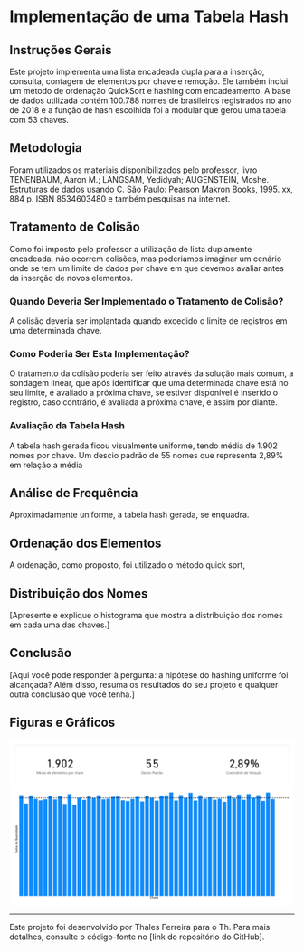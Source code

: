 # Implementação de uma Tabela Hash

## Instruções Gerais

Este projeto implementa uma lista encadeada dupla para a inserção, consulta, contagem de elementos por chave e remoção. Ele também inclui um método de ordenação QuickSort e hashing com encadeamento. A base de dados utilizada contém 100.788 nomes de brasileiros registrados no ano de 2018 e a função de hash escolhida foi a modular que gerou uma tabela com 53 chaves.

## Metodologia

Foram utilizados os materiais disponibilizados pelo professor, livro TENENBAUM, Aaron M.; LANGSAM, Yedidyah; AUGENSTEIN, Moshe. Estruturas de dados usando C. São Paulo: Pearson Makron Books, 1995. xx, 884 p. ISBN 8534603480 e também pesquisas na internet.

## Tratamento de Colisão

Como foi imposto pelo professor a utilização de lista duplamente encadeada, não ocorrem colisões, mas poderiamos imaginar um cenário onde se tem um limite de dados por chave em que devemos avaliar antes da inserção de novos elementos.

### Quando Deveria Ser Implementado o Tratamento de Colisão?

A colisão deveria ser implantada quando excedido o limite de registros em uma determinada chave.

### Como Poderia Ser Esta Implementação?

O tratamento da colisão poderia ser feito através da solução mais comum, a sondagem linear, que após identificar que uma determinada chave está no seu limite, é avaliado a próxima chave, se estiver disponível é inserido o registro, caso contrário, é avaliada a próxima chave, e assim por diante.

### Avaliação da Tabela Hash

A tabela hash gerada ficou visualmente uniforme, tendo média de 1.902 nomes por chave. Um descio padrão de 55 nomes que representa 2,89% em relação a média

## Análise de Frequência

Aproximadamente uniforme, a tabela hash gerada, se enquadra.

## Ordenação dos Elementos

A ordenação, como proposto, foi utilizado o método quick sort,

## Distribuição dos Nomes

[Apresente e explique o histograma que mostra a distribuição dos nomes em cada uma das chaves.]

## Conclusão

[Aqui você pode responder à pergunta: a hipótese do hashing uniforme foi alcançada? Além disso, resuma os resultados do seu projeto e qualquer outra conclusão que você tenha.]

## Figuras e Gráficos

![Histograma M 53](./histograma.jpg)

---

Este projeto foi desenvolvido por Thales Ferreira para o Th. Para mais detalhes, consulte o código-fonte no [link do repositório do GitHub].
